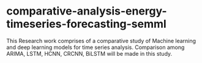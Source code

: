 # comparative-analysis-energy-timeseries-forecasting-semml
This Research work comprises of a comparative study of Machine learning and deep learning models for time series analysis.
Comparison among ARIMA, LSTM, HCNN, CRCNN, BiLSTM will be made in this study.